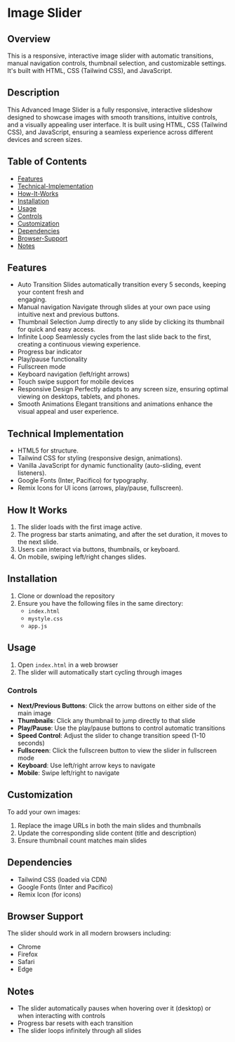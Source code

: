 # Image Slider 

## Overview
This is a responsive, interactive image slider with automatic transitions, manual navigation controls, thumbnail selection, and customizable settings. It's built with HTML, CSS (Tailwind CSS), and JavaScript.

## Description
This Advanced Image Slider is a fully responsive, interactive slideshow designed to showcase images with smooth transitions, intuitive controls, and a visually appealing user interface. It is built using HTML, CSS (Tailwind CSS), and JavaScript, ensuring a seamless experience across different devices and screen sizes.

## Table of Contents
 - [Features](#features)
 - [Technical-Implementation](#Technical-Implementation)
 - [How-It-Works](#How-It-Works)
 - [Installation](#installation)
 - [Usage](#Usage)
 - [Controls](#Controls)
 - [Customization](#Customization)
 - [Dependencies](#Dependencies)
 - [Browser-Support](#Browser-Support)
 - [Notes](#Notes)
 
## Features
- Auto Transition
  Slides automatically transition every 5 seconds, keeping your content fresh and   
  engaging.
- Manual navigation
  Navigate through slides at your own pace using intuitive next and previous buttons.
- Thumbnail Selection
  Jump directly to any slide by clicking its thumbnail for quick and easy access.
- Infinite Loop
   Seamlessly cycles from the last slide back to the first, creating a continuous 
   viewing experience.
- Progress bar indicator
- Play/pause functionality
- Fullscreen mode
- Keyboard navigation (left/right arrows)
- Touch swipe support for mobile devices
- Responsive Design
   Perfectly adapts to any screen size, ensuring optimal viewing on desktops, tablets, 
   and phones.
- Smooth Animations
   Elegant transitions and animations enhance the visual appeal and user experience.

## Technical Implementation
- HTML5 for structure.
- Tailwind CSS for styling (responsive design, animations).
- Vanilla JavaScript for dynamic functionality (auto-sliding, event listeners).
- Google Fonts (Inter, Pacifico) for typography.
- Remix Icons for UI icons (arrows, play/pause, fullscreen).

## How It Works
1. The slider loads with the first image active.
2. The progress bar starts animating, and after the set duration, it moves to the next slide.
3. Users can interact via buttons, thumbnails, or keyboard.
4. On mobile, swiping left/right changes slides.

## Installation
1. Clone or download the repository
2. Ensure you have the following files in the same directory:
   - `index.html`
   - `mystyle.css`
   - `app.js`

## Usage
1. Open `index.html` in a web browser
2. The slider will automatically start cycling through images

### Controls
- **Next/Previous Buttons**: Click the arrow buttons on either side of the main image
- **Thumbnails**: Click any thumbnail to jump directly to that slide
- **Play/Pause**: Use the play/pause buttons to control automatic transitions
- **Speed Control**: Adjust the slider to change transition speed (1-10 seconds)
- **Fullscreen**: Click the fullscreen button to view the slider in fullscreen mode
- **Keyboard**: Use left/right arrow keys to navigate
- **Mobile**: Swipe left/right to navigate

## Customization
To add your own images:
1. Replace the image URLs in both the main slides and thumbnails
2. Update the corresponding slide content (title and description)
3. Ensure thumbnail count matches main slides

## Dependencies
- Tailwind CSS (loaded via CDN)
- Google Fonts (Inter and Pacifico)
- Remix Icon (for icons)

## Browser Support
The slider should work in all modern browsers including:
- Chrome
- Firefox
- Safari
- Edge

## Notes
- The slider automatically pauses when hovering over it (desktop) or when interacting with controls
- Progress bar resets with each transition
- The slider loops infinitely through all slides
